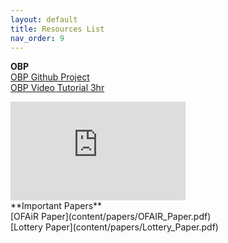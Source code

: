 ```yaml
---
layout: default
title: Resources List
nav_order: 9
---
```


**OBP** <br />
[OBP Github Project](https://github.com/st-tech/zr-obp) <br />
[OBP Video Tutorial 3hr](https://www.youtube.com/embed/HMo9fQMVB4w)
<iframe width="280" height="158" src="https://www.youtube.com/embed/HMo9fQMVB4w" title="YouTube video player" frameborder="0" allow="accelerometer; autoplay; clipboard-write; encrypted-media; gyroscope; picture-in-picture" allowfullscreen></iframe>

<br />
**Important Papers** <br />
[OFAiR Paper](content/papers/OFAIR_Paper.pdf) <br />
[Lottery Paper](content/papers/Lottery_Paper.pdf) <br />
